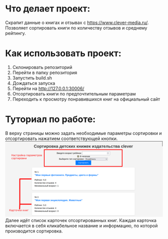 # Что делает проект:

Скрапит данные о книгах и отзывах с https://www.clever-media.ru/. Позволяет сортировать
книги по количеству отзывов и среднему рейтингу.

# Как использовать проект:

1. Склонировать репозиторий
2. Перейти в папку репозитория
3. Запустить build.sh
4. Дождаться запуска
5. Перейти на http://127.0.0.1:30006/
6. Отсортировать книги по предпочтительным параметрам
7. Переходить к просмотру понравившихся книг на официальный сайт

# Туториал по работе:

В верху страницы можно задать необходимые параметры сортировки и отсортировать
нажатием соответствующей кнопки.
![page](page.png)
Далее идёт список карточек отсортированных книг. Каждая карточка включается в себя
кликабельное название и информацию, по которой производится сортировка.
